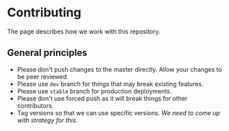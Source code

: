 # Contributing

The page describes how we work with this repository.

## General principles

- Please don't push changes to the master directly. Allow your changes to be peer reviewed.
- Please use `dev` branch for things that may break existing features.
- Please use `stable` branch for production deployments.
- Please don't use forced push as it will break things for other contributors.
- Tag versions so that we can use specific versions. _We need to come up with strategy for this._
